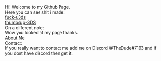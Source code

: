 Hi! Welcome to my Github Page. <br />
Here you can see shit i made: <br />
<a href="https://github.com/TheDude617/fuck-u3DS">fuck-u3ds </a> <br />
<a href="https://github.com/TheDude617/thumbsup-3DS">thumbsup-3DS </a> <br />
On a different note: <br />
Wow you looked at my page thanks. <br />
<a href="aboutme.html">About Me</a> <br />
Contact: <br />
If you really want to contact me add me on Discord @TheDude#7193 and if you dont have discord then get it. <br />
